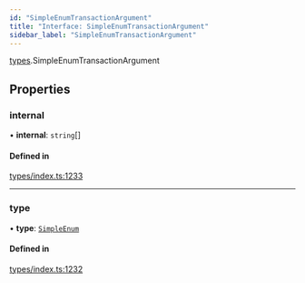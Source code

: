 ```yaml
---
id: "SimpleEnumTransactionArgument"
title: "Interface: SimpleEnumTransactionArgument"
sidebar_label: "SimpleEnumTransactionArgument"
---
```


[types](../../../modules/Types/Types.md).SimpleEnumTransactionArgument

## Properties

### internal

• **internal**: `string`[]

#### Defined in

[types/index.ts:1233](https://github.com/PolymeshAssociation/polymesh-sdk/blob/968f8d70c/src/types/index.ts#L1233)

___

### type

• **type**: [`SimpleEnum`](../../../enums/Types/TransactionArgumentType/TransactionArgumentType.md#simpleenum)

#### Defined in

[types/index.ts:1232](https://github.com/PolymeshAssociation/polymesh-sdk/blob/968f8d70c/src/types/index.ts#L1232)
